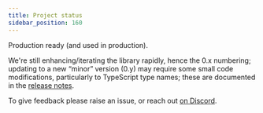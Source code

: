 ```yaml
---
title: Project status
sidebar_position: 160
---
```


Production ready (and used in production).

We&apos;re still enhancing/iterating the library rapidly, hence the 0.x
numbering; updating to a new &ldquo;minor&rdquo; version (0.y) may require some
small code modifications, particularly to TypeScript type names; these are
documented in the
[release notes](https://github.com/graphile/worker/blob/main/RELEASE_NOTES.md).

To give feedback please raise an issue, or reach out
[on Discord](https://discord.gg/graphile).
